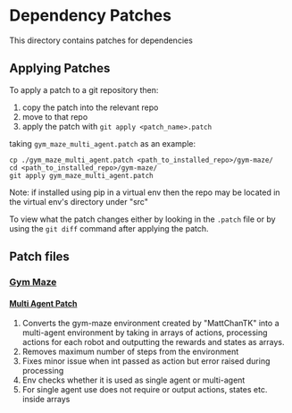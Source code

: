 # Dependency Patches

This directory contains patches for dependencies

## Applying Patches

To apply a patch to a git repository then:

1. copy the patch into the relevant repo
2. move to that repo
3. apply the patch with `git apply <patch_name>.patch`

taking `gym_maze_multi_agent.patch` as an example:

```
cp ./gym_maze_multi_agent.patch <path_to_installed_repo>/gym-maze/
cd <path_to_installed_repo>/gym-maze/
git apply gym_maze_multi_agent.patch
```

Note: if installed using pip in a virtual env then the repo may be located in the virtual env's directory under "src"

To view what the patch changes either by looking in the `.patch` file or by using the `git diff` command after applying the patch.

## Patch files

### [Gym Maze](https://github.com/MattChanTK/gym-maze)

#### [Multi Agent Patch](gym_maze_multi_agent.patch)

1. Converts the gym-maze environment created by "MattChanTK" into a multi-agent environment by taking in arrays of actions, processing actions for each robot and outputting the rewards and states as arrays.
2. Removes maximum number of steps from the environment
3. Fixes minor issue when int passed as action but error raised during processing
4. Env checks whether it is used as single agent or multi-agent
3. For single agent use does not require or output actions, states etc. inside arrays

